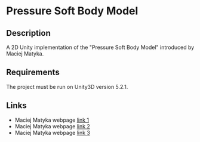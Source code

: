 # Pressure Soft Body Model ##

## Description ##
A 2D Unity implementation of the "Pressure Soft Body Model" introduced by Maciej Matyka.

## Requirements ##
The project must be run on Unity3D version 5.2.1.

## Links ##
* Maciej Matyka webpage [link 1](http://panoramix.ift.uni.wroc.pl/~maq/eng/softbodyrt.php "Maciej Matyka webpage Link 1")  
* Maciej Matyka webpage [link 2](http://panoramix.ift.uni.wroc.pl/~maq/eng/softbody.php "Maciej Matyka webpage Link 2")  
* Maciej Matyka webpage [link 3](http://panoramix.ift.uni.wroc.pl/~maq/talks/sigrad03.php?language=eng "Maciej Matyka webpage Link 3")  